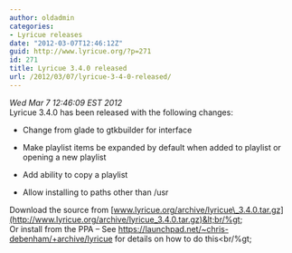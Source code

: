```yaml
---
author: oldadmin
categories:
- Lyricue releases
date: "2012-03-07T12:46:12Z"
guid: http://www.lyricue.org/?p=271
id: 271
title: Lyricue 3.4.0 released
url: /2012/03/07/lyricue-3-4-0-released/
---
```


 *Wed Mar 7 12:46:09 EST 2012*   
Lyricue 3.4.0 has been released with the following changes:

- Change from glade to gtkbuilder for interface
- Make playlist items be expanded by default when added to playlist or
opening a new playlist

- Add ability to copy a playlist
- Allow installing to paths other than /usr

Download the source from [www.lyricue.org/archive/lyricue\_3.4.0.tar.gz](http://www.lyricue.org/archive/lyricue_3.4.0.tar.gz)&lt;br/%gt;  
Or install from the PPA – See <https://launchpad.net/~chris-debenham/+archive/lyricue> for details on how to do this&lt;br/%gt;